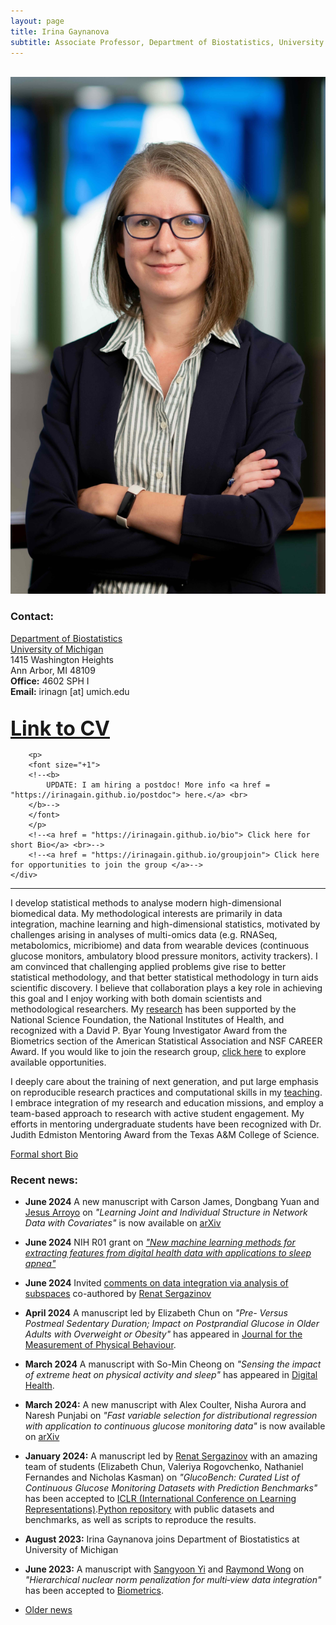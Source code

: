 ```yaml
---
layout: page
title: Irina Gaynanova
subtitle: Associate Professor, Department of Biostatistics, University of Michigan
---
```


<div class="container">
<div class="row">&nbsp;</div>
<div class="row">
	<div class="col-md-3"><a class="thumb" href="#">
		<img src="img/blue_profile_cropped_small.jpg" class="img-responsive" alt="Irina Gaynanova"/></a>
	</div>
	<div class="col-md-6">
	<h3>Contact:</h3>
		<p> <a href = "http://www.sph.umich.edu/biostat/"> Department of Biostatistics</a> <br>
		<a href="http://www.umich.edu"> University of Michigan </a> <br>
		1415 Washington Heights <br>
		Ann Arbor, MI 48109 <br>
		<strong>Office:</strong> 4602 SPH I <br>
		<strong>Email:</strong> irinagn [at] umich.edu <br>
		<br>
		</p>
		<!--<p style="text-align:center">-->
		<p>
		<font size="+3">
		<b>
		    <a href = "https://irinagain.github.io/Resources/IrinaGaynanovaCV.pdf"> Link to CV</a> <br>
		</b>
		</font>
		</p> 
		
		<p>
		<font size="+1">
		<!--<b>
		    UPDATE: I am hiring a postdoc! More info <a href = "https://irinagain.github.io/postdoc"> here.</a> <br>
		</b>-->
		</font>
		</p> 
		<!--<a href = "https://irinagain.github.io/bio"> Click here for short Bio</a> <br>-->
		<!--<a href = "https://irinagain.github.io/groupjoin"> Click here for opportunities to join the group </a>-->	
	</div>
</div>
	
<hr>

</div>

I develop statistical methods to analyse modern high-dimensional biomedical data. My methodological interests are primarily in data integration, machine learning and high-dimensional statistics, motivated by challenges arising in analyses of multi-omics data (e.g. RNASeq, metabolomics, micribiome) and data from wearable devices (continuous glucose monitors, ambulatory blood pressure monitors, activity trackers). I am convinced that challenging applied problems give rise to better statistical methodology, and that better statistical methodology in turn aids scientific discovery. I believe that collaboration plays a key role in achieving this goal and I enjoy working with both domain scientists and methodological researchers. My [research](https://irinagain.github.io/research) has been supported by the National Science Foundation, the National Institutes of Health, and recognized with a David P. Byar Young Investigator Award from the Biometrics section of the American Statistical Association and NSF CAREER Award. If you would like to join the research group, [click here](https://irinagain.github.io/groupjoin) to explore available opportunities.

I deeply care about the training of next generation, and put large emphasis on reproducible research practices and computational skills in my [teaching](https://irinagain.github.io/teaching). I embrace integration of my research and education missions, and employ a team-based approach to research with active student engagement. My efforts in mentoring undergraduate students have been recognized with Dr. Judith Edmiston Mentoring Award from the Texas A&M College of Science. 

[Formal short Bio](https://irinagain.github.io/bio)

### Recent news:

<!--*  **June 2024** NIH R01 grant, [Scalable Methods for Classification of Heterogeneous High-Dimensional Data](https://nsf.gov/awardsearch/showAward?AWD_ID=1712943&HistoricalAwards=false)-->

* **June 2024** A new manuscript with Carson James, Dongbang Yuan and [Jesus Arroyo](https://jesus-arroyo.github.io/) on *"Learning Joint and Individual Structure in Network Data with Covariates"* is now available on [arXiv](https://arxiv.org/abs/2406.08776)

* **June 2024** NIH R01 grant on [*"New machine learning methods for extracting features from digital health data with applications to sleep apnea"*](https://reporter.nih.gov/search/safFinaNbke-9LvFkOrGTQ/project-details/10851193#similar-Projects)

* **June 2024** Invited [comments on data integration via analysis of subspaces](https://doi.org/10.1007/s11749-024-00936-8) co-authored by [Renat Sergazinov](https://www.sergazinov.co/)

* **April 2024** A manuscript led by Elizabeth Chun on *"Pre- Versus Postmeal Sedentary Duration; Impact on Postprandial Glucose in Older Adults with Overweight or Obesity"* has appeared in [Journal for the Measurement of Physical Behaviour](https://doi.org/10.1123/jmpb.2023-0032).

* **March 2024** A manuscript with So-Min Cheong on *"Sensing the impact of extreme heat on physical activity and
sleep"* has appeared in [Digital Health](https://doi.org/10.1177/20552076241241509).

* **March 2024:** A new manuscript with Alex Coulter, Nisha Aurora and Naresh Punjabi on *"Fast variable selection for distributional regression with application to continuous glucose monitoring data"* is now available on [arXiv](https://arxiv.org/abs/2403.00922)

* **January 2024:** A manuscript led by [Renat Sergazinov](https://mrsergazinov.github.io) with an amazing team of students (Elizabeth Chun, Valeriya Rogovchenko, Nathaniel Fernandes and Nicholas Kasman) on *"GlucoBench: Curated List of Continuous Glucose Monitoring Datasets with Prediction Benchmarks"* has been accepted to [ICLR (International Conference on Learning Representations)](https://openreview.net/forum?id=cUSNs8nGaV).[Python repository](https://github.com/IrinaStatsLab/GlucoBench) with public datasets and benchmarks, as well as scripts to reproduce the results.

* **August 2023:** Irina Gaynanova joins Department of Biostatistics at University of Michigan 

* **June 2023:** A manuscript with [Sangyoon Yi](https://experts.okstate.edu/sayi) and [Raymond Wong](https://raymondkww.github.io) on *"Hierarchical nuclear norm penalization for multi‐view data integration"* has been accepted to [Biometrics](http://doi.org/10.1111/biom.13893). 


* [Older news](https://irinagain.github.io/news)

<!-- * **May 2022:** A new manuscript with [Renat Sergazinov](https://mrsergazinov.github.io), Andrew Leroux, [Erjia Cui](https://sites.google.com/view/erjiacui/home), [Ciprian Crainiceanu](http://ciprianstats.org), R. Nisha Aurora and Naresh M. Punjabi on *"A case study of glucose levels during sleep using fast function on scalar regression inference"* is now available on [arXiv](https://arxiv.org/abs/2205.08439). 

* **May 2022:** A new manuscript with John Schwenck and Naresh Punjabi describing [R package bp](https://github.com/johnschwenck/bp) for analyses of blood pressure data, including data from Ambulatory Blood Pressure Monitors (ABPM), is available on [medRxiv](https://www.medrxiv.org/content/10.1101/2022.05.12.22274995v1)

* **May 2022:** Irina was invited to write an article for ASA Biopharmaceutical report issue on "Digital Health", access the issue [here](https://higherlogicdownload.s3.amazonaws.com/AMSTAT/fa4dd52c-8429-41d0-abdf-0011047bfa19/UploadedImages/BIOP%20Report/BioPharm_spring2022_FINAL.pdf) to read on *Digital biomarkers of glucose control - reproducibility challenges and opportunities.*

* **April 2022:** Our paper with Dongbang Yuan on *Double-matched matrix decomposition for multi-view data* has been accepted to [Journal of Computational and Graphical Statistics](https://doi.org/10.1080/10618600.2022.2067860)

* **April 2022:** Our paper with Nisha R. Aurora, Pratik Patel and Naresh Punjabi on *Glucose profiles in obstructive sleep apnea and type 2 diabetes mellitus* has been accepted to [Sleep Medicine](https://doi.org/10.1016/j.sleep.2022.04.007)

* **December 2021:** Our paper with Nathaniel Fernandes, Nhan Nguyen, Elizabeth Chun and Naresh Punjabi on *Open-Source Algorithm to Calculate Mean Amplitude of Glycemic Excursions Using Short and Long Moving Averages* has been accepted to [Journal of Diabetes Science and Technology](https://doi.org/10.1177/19322968211061165)

* **November 2021:** Our paper with Alex Lapanowski on *Compressing large sample data for discriminant analysis" has been accepted for [2021 IEEE International Conference on Big Data](https://bigdataieee.org/BigData2021/AcceptedPapers.html) 

* **October 2021:** Irina is honored with Dr. Judith Edmiston Mentoring Award from TAMU College of Science. [Press release for all College of Science 2021 Award Winners](https://science.tamu.edu/news/2021/10/college-of-science-honors-2021-award-winners/)

<!--

* **September 2021:** Our paper with Mingze Huang and [Christian L Müller](https://www.simonsfoundation.org/team/christian-muller/) on *"latentcor: an R package for estimating latent correlations from mixed data types"* has been accepted to [Journal of Open Source Software](https://doi.org/10.21105/joss.03634)

* **August 2021:** Our paper with Yunfeng Zhang on *"Joint association and classification analysis of multi-view data"* has been accepted to [Biometrics](https://doi.org/10.1111/biom.13536)



* **June 2021:** Irina has been awarded tenure and promotion to Associate Professor at Texas A&M effective September 1, 2021

* **May 2021:** A new manuscript with [Hee Cheol Chung](https://heech31.github.io) and [Yang Ni](https://web.stat.tamu.edu/~yni/) on *"Phylogenetically informed Bayesian truncated copula graphical models for microbial association networks"* is now available on [arXiv](https://arxiv.org/abs/2105.05082). [R code](https://github.com/heech31/phyloBCG) to reproduce the results.

* **May 2021:** A new manuscript with Dongbang Yuan on *"Double-matched matrix decomposition for multi-view data"* is now available on [arXiv](https://arxiv.org/2105.03396). [R code](https://github.com/justicesuker/DMMD_Code) to reproduce the results.

* **May 2021:** Applications open for Summer 2021 [Structured Research Experience (SRE) in Statistics](https://irinagain.github.io/SRE/). All TAMU BS Statistics majors are welcome to apply.

* **April 2021:** Irina is a guest on [Data & Science podcast with Glen Wright Colopy](https://podofasclepius.podbean.com) talking about Replicability and Reproducibility in Scince. [YouTube video](https://youtu.be/MJwsfiEMFL8) and [PodBean](https://www.podbean.com/ew/pb-qcpza-101d795)

* **April 2021:** A manuscript with [Ben Risk](http://www.benjaminrisk.com) on *"Simultaneous Non-Gaussian Component Analysis (SING) for Data Integration in Neuroimaging"* has ben accepted to [Annals of Applied Statistics](https://www.e-publications.org/ims/submission/AOAS/user/submissionFile/45797?confirm=4748e846). 

* **April 2021:** Our paper on *"Interpreting blood glucose data with R package iglu."* has been accepted to [PLoS one](https://doi.org/10.1371/journal.pone.0248560). You can download iglu from [CRAN](https://cran.rstudio.com/web/packages/iglu/index.html) or install from [Github](https://github.com/irinagain/iglu) for most recent developments. All the functionality is also available directly as the [shiny app](https://irinagain.shinyapps.io/shiny_iglu/).



* **February 2021:** A manuscript with  with [Grace Yoon](http://www.stat.tamu.edu/~gyoon/) and [Christian L Müller](https://www.simonsfoundation.org/team/christian-muller/) on 
*"Fast computation of latent correlations"* has appeared in [JCGS](https://www.tandfonline.com/doi/full/10.1080/10618600.2021.1882468). Check out [[R code to reproduce simulations]](https://github.com/GraceYoon/Fast-latent-correlation) and the improved [[R package]](https://github.com/irinagain/mixedCCA) to estimate latent correlations for mixed (continuous, binary and zero-inflated) variable types.

* **February 2021:** Irina receives [a CAREER Award](https://www.nsf.gov/awardsearch/showAward?AWD_ID=2044823&HistoricalAwards=false) from the National Science Foundation (NSF). TAMU College of Science [press release](https://science.tamu.edu/news/2021/03/two-texas-am-science-faculty-earn-2021-nsf-career-awards/).

* **January 2021:** Irina is a guest on Pod of Asclepius podcast talking about her team's work on Continuous Glucose Monitors. [YouTube video](https://youtu.be/TVX66NixIrA) and [PodBean](https://podofasclepius.podbean.com).

* **December 2020:** Irina took part in a virtual NISS career panel, the panel summary is [here](https://www.niss.org/news/niss-career-fair-continues-discussion-advice-job-seekers-during-pandemic).


* **June 2020:** Our team has released [a list of public Continuous Glucose Monitoring (CGM) datasets](https://github.com/irinagain/Awesome-CGM). Thank you to an amazing team of undergraduate researchers: Mary Martin, Elizabeth Chun, David Buchanan, Eric Wang and Sangaman Senthil who assembled this collection as part of their [Aggie Research Project](https://aggieresearch.tamu.edu).


* **September 2020:** Our team has released version 2 of [an R package iglu for analysis of Continuous Glucose Monitoring (CGM) data](https://github.com/irinagain/iglu). The package is also available from CRAN ([iglu](https://cran.rstudio.com/web/packages/iglu/index.html)) and you can learn more about it from the [accompanying website](https://irinagain.github.io/iglu/). All the functionality is also available directly as the [shiny app](https://irinagain.shinyapps.io/shiny_iglu/). The introductory paper/extended vignette is coming soon!


* **September 2020:** A new manuscript on *"Interpreting blood glucose data with R package iglu."* is now available on [bioRxiv](https://doi.org/10.1101/2020.09.28.310482).
* **June 2020:** Congratulations to [Alex Lapanowski](https://sites.google.com/view/alexander-f-lapanowski/home) and Yunfeng Zhang for succesfully defending their PhD dissertations!


* **May 2020:** A new manuscript with [Naresh Punjabi](https://www.hopkinsmedicine.org/profiles/results/directory/profile/0005817/naresh-punjabi//) and [Ciprian Crainiceanu](http://ciprianstats.org/home) on *"Modeling continuous glucose monitoring (CGM) data during sleep."* has appeared in [Biostatistics](https://doi.org/10.1093/biostatistics/kxaa023)

* **May 2020:** A new manuscript with [Alex Lapanowski](https://sites.google.com/view/alexander-f-lapanowski/home) on *"Compressing Large Sample Data for Discriminant Analysis"* is now available on [arXiv](https://arxiv.org/abs/2005.03858)

* **May 2020:** A new manuscript with [Ben Risk](http://www.benjaminrisk.com) on *"Simultaneous Non-Gaussian Component Analysis (SING) for Data Integration in Neuroimaging"* is now available on [arXiv](https://arxiv.org/abs/2005.00597)

* **April 2020:** A manuscript with [Grace Yoon](http://www.stat.tamu.edu/~gyoon/) and [Raymond Carroll](https://carroll.stat.tamu.edu) on *"Sparse semiparametric canonical correlation analysis for data of mixed types"* has appeared in [Biometrika](https://academic.oup.com/biomet/article/doi/10.1093/biomet/asaa007/5820553)

* **September 2019:** [Cornell Department of Statistics and Data Science](https://stat.cornell.edu) features [a conversation with Irina](https://stat.cornell.edu/alumni/alumni-profiles/irina-gaynanova-stats-phd-15) about her time at Cornell and advice for pursuing career in data science. 


* **June 2019:** A manuscript with [Gen Li](https://sites.google.com/view/ligen), *"Structural Learning and Integrative Decomposition of Multi-View Data"*, has been accepted to [Biometrics](https://doi.org/10.1111/biom.13108).

* **June 2019:** A manuscript with [Grace Yoon](http://www.stat.tamu.edu/~gyoon/) and [Christian L Müller](https://www.simonsfoundation.org/team/christian-muller/), *Microbial networks in SPRING - Semi-parametric rank-based correlation and partial correlation estimation for quantitative microbiome data* has been accepted to [Frontiers in Genetics](https://www.frontiersin.org/articles/10.3389/fgene.2019.00516/full) for the special Research Topic on "Statistical and Computational Methods for Microbiome Multi-Omics Data"


* **April 2019:** A manuscript on *Prediction and estimation consistency of sparse multi-class penalized optimal scoring* has been accepted to [Bernoulli](https://projecteuclid.org/euclid.bj/1574758829)

* **April 2019:** A manuscript with [Alex Lapanowski](https://sites.google.com/view/alexander-f-lapanowski/home) on *Sparse Feature Selection in Kernel Discriminant Analysis via Optimal Scoring* has appeared in [AISTATS](http://proceedings.mlr.press/v89/lapanowski19a.html)


* **November 2018:** A new manuscript on *"Joint association and classification analysis of multi-view data"* is now available on [arXiv](https://arxiv.org/abs/1811.08511)

* **September 2018:** The [Texas A&M College of Science](http://www.science.tamu.edu) promotional [video](https://youtu.be/BLtN4gYBN0g) featuring Irina

* **July 2018:** A new manuscript on *"Sparse semiparametric canonical correlation analysis for data of mixed types"* is now available on [arXiv](https://arxiv.org/abs/1807.05274)
* **March 2018:** Irina is the recipient of the 2018 David P. Byar Young Investigator Award for the first-place paper [*"Structural Learning and Integrative Decomposition of Multi-View Data"*](https://arxiv.org/abs/1707.06573), joint work with [Gen Li](https://sites.google.com/view/ligen), Columbia University Mailman School of Public Health. [Texas A&M Science article featuring the award](http://www.science.tamu.edu/articles/1922)
* **January 2018:** A new manuscript on *"Prediction Error Bounds for Linear Regression With the TREX"* is now available on [arXiv](https://arxiv.org/abs/1801.01394)
* **November 2017:** A new manuscript on *"Sparse quadratic classification rules via linear dimension reduction"* is now available on [arXiv](https://arxiv.org/abs/1711.04817)
* **May 2017:** NSF DMS-1712943 grant, [Scalable Methods for Classification of Heterogeneous High-Dimensional Data](https://nsf.gov/awardsearch/showAward?AWD_ID=1712943&HistoricalAwards=false)



<div class="row">
	<div class="col-md-8">
		<h3>NEWS:</h3>
		
	</div>	
	

	
	
<div class="row">&nbsp;</div>
</div>	

-->

		

     








